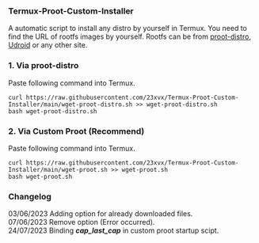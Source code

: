### Termux-Proot-Custom-Installer
 A automatic script to install any distro by yourself in Termux.
 You need to find the URL of rootfs images by yourself.
 Rootfs can be from [proot-distro](https://github.com/termux/proot-distro), [Udroid](https://github.com/RandomCoderOrg/ubuntu-on-android) or any other site.

### 1. Via proot-distro
Paste following command into Termux.
``` 
curl https://raw.githubusercontent.com/23xvx/Termux-Proot-Custom-Installer/main/wget-proot-distro.sh >> wget-proot-distro.sh
bash wget-proot-distro.sh
```
### 2. Via Custom Proot (Recommend)
Paste following command into Termux.
``` 
curl https://raw.githubusercontent.com/23xvx/Termux-Proot-Custom-Installer/main/wget-proot.sh >> wget-proot.sh
bash wget-proot.sh
```

### Changelog
03/06/2023 Adding option for already downloaded files.<br>
07/06/2023 Remove option (Error occurred).<br>
24/07/2023 Binding ***cap_last_cap*** in custom proot startup scipt.



